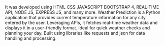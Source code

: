 It was developed using HTML CSS JAVASCRIPT BOOTSTRAP 4, REAL-TIME API, NODE JS, EXPRESS JS, and many more. 
Weather Prediction is a Python application that provides current temperature information for any city entered by the user. 
Leveraging APIs, it fetches real-time weather data and displays it in a user-friendly format.
Ideal for quick weather checks and planning your day. Built using libraries like requests and json for data handling and processing.
